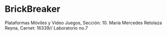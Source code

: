 # BrickBreaker
Plataformas Móviles y Video Juegos, Sección: 10. María Mercedes Retolaza Reyna, Carnet: 16339// Laboratorio no.7
